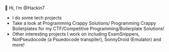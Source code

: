 👋 Hi, I’m @Hackin7

- I do some tech projects
- Take a look at Programming Crappy Solutions/ Programming Crappy Boilerplates for my CTF/Competitive Programming/Boilerplate Solutions!
- Other interesting projects I work on including ExamSnippers, NotPseudocode (a Psuedocode transpiler), SonnyDroid (Emulator) and more!

<!---

- 👋 Hi, I’m @Hackin7
- 👀 I’m interested in ...
- 🌱 I’m currently learning ...
- 💞️ I’m looking to collaborate on ...
- 📫 How to reach me ...

Hackin7/Hackin7 is a ✨ special ✨ repository because its `README.md` (this file) appears on your GitHub profile.
You can click the Preview link to take a look at your changes.
--->
